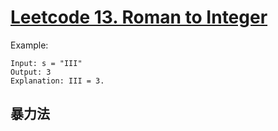 # [Leetcode 13. Roman to Integer](https://leetcode.com/problems/roman-to-integer/)

Example:
```
Input: s = "III"
Output: 3
Explanation: III = 3.
```
## 暴力法
